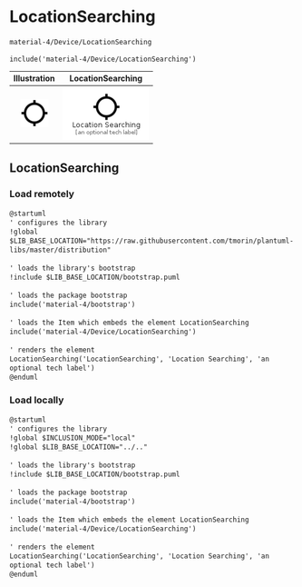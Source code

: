 # LocationSearching


```text
material-4/Device/LocationSearching
```

```text
include('material-4/Device/LocationSearching')
```



| Illustration | LocationSearching |
| :---: | :---: |
| ![illustration for Illustration](../../material-4/Device/LocationSearching.png) | ![illustration for LocationSearching](../../material-4/Device/LocationSearching.Local.png) |




## LocationSearching

### Load remotely
```plantuml
@startuml
' configures the library
!global $LIB_BASE_LOCATION="https://raw.githubusercontent.com/tmorin/plantuml-libs/master/distribution"

' loads the library's bootstrap
!include $LIB_BASE_LOCATION/bootstrap.puml

' loads the package bootstrap
include('material-4/bootstrap')

' loads the Item which embeds the element LocationSearching
include('material-4/Device/LocationSearching')

' renders the element
LocationSearching('LocationSearching', 'Location Searching', 'an optional tech label')
@enduml
```

### Load locally
```plantuml
@startuml
' configures the library
!global $INCLUSION_MODE="local"
!global $LIB_BASE_LOCATION="../.."

' loads the library's bootstrap
!include $LIB_BASE_LOCATION/bootstrap.puml

' loads the package bootstrap
include('material-4/bootstrap')

' loads the Item which embeds the element LocationSearching
include('material-4/Device/LocationSearching')

' renders the element
LocationSearching('LocationSearching', 'Location Searching', 'an optional tech label')
@enduml
```

